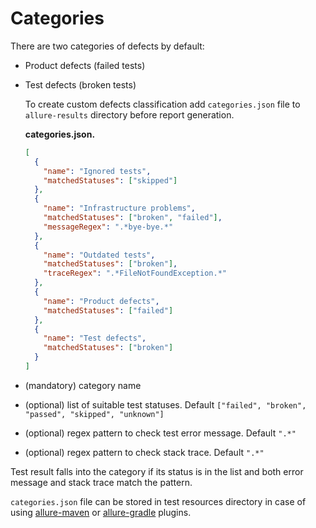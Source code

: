 # Categories

There are two categories of defects by default:

-   Product defects (failed tests)

-   Test defects (broken tests)

    To create custom defects classification add `categories.json` file to
    `allure-results` directory before report generation.

    **categories.json.**
    ```json
    [
      {
        "name": "Ignored tests", 
        "matchedStatuses": ["skipped"] 
      },
      {
        "name": "Infrastructure problems",
        "matchedStatuses": ["broken", "failed"],
        "messageRegex": ".*bye-bye.*" 
      },
      {
        "name": "Outdated tests",
        "matchedStatuses": ["broken"],
        "traceRegex": ".*FileNotFoundException.*" 
      },
      {
        "name": "Product defects",
        "matchedStatuses": ["failed"]
      },
      {
        "name": "Test defects",
        "matchedStatuses": ["broken"]
      }
    ]
    ```
    
-   (mandatory) category name

-   (optional) list of suitable test statuses. Default
    `["failed", "broken", "passed", "skipped", "unknown"]`

-   (optional) regex pattern to check test error message. Default `".*"`

-   (optional) regex pattern to check stack trace. Default `".*"`

Test result falls into the category if its status is in the list and
both error message and stack trace match the pattern.

`categories.json` file can be stored in test resources directory in case
of using [allure-maven](/allure/reporting/maven) or [allure-gradle](/allure/reporting/gradle)
plugins.
